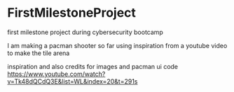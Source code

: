 # FirstMilestoneProject
first milestone project during cybersecurity bootcamp

I am making a pacman shooter so far using inspiration from a youtube video to make the tile arena


inspiration and also credits for images and pacman ui code https://www.youtube.com/watch?v=Tk48dQCdQ3E&list=WL&index=20&t=291s